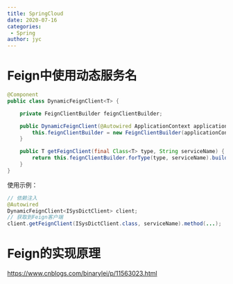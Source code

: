 ```yaml
---
title: SpringCloud
date: 2020-07-16
categories:
 - Spring
author: jyc
---
```


# Feign中使用动态服务名

```java
@Component
public class DynamicFeignClient<T> {

    private FeignClientBuilder feignClientBuilder;

    public DynamicFeignClient(@Autowired ApplicationContext applicationContext) {
        this.feignClientBuilder = new FeignClientBuilder(applicationContext);
    }

    public T getFeignClient(final Class<T> type, String serviceName) {
        return this.feignClientBuilder.forType(type, serviceName).build();
    }
}
```

使用示例：

```java
// 依赖注入
@Autowired
DynamicFeignClient<ISysDictClient> client;
// 获取到Feign客户端
client.getFeignClient(ISysDictClient.class, serviceName).method(...);
```

# Feign的实现原理

https://www.cnblogs.com/binarylei/p/11563023.html
